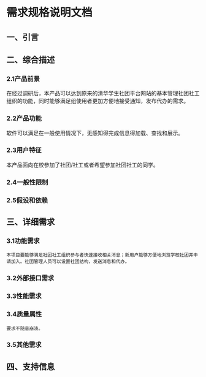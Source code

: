 # 需求规格说明文档

## 一、引言

## 二、综合描述

### 2.1产品前景
  在经过调研后，本产品可以达到原来的清华学生社团平台网站的基本管理社团社工组织的功能，同时能够满足组使用者更加方便地接受通知，发布代办的需求。
### 2.2产品功能
  软件可以满足在一般使用情况下，无感知得完成信息得加载、查找和展示。

### 2.3用户特征
   本产品面向在校参加了社团/社工或者希望参加社团社工的同学。
### 2.4一般性限制

### 2.5假设和依赖

## 三、详细需求

### 3.1功能需求
    本项目要能够满足社团社工组织参与者快速接收相关消息；新用户能够方便地浏览学校社团并申请加入。社团管理人员可以设置社团结构，发送消息和代办。
### 3.2外部接口需求

### 3.3性能需求

### 3.4质量属性
    要求不随意崩溃。
### 3.5其他需求

## 四、支持信息
